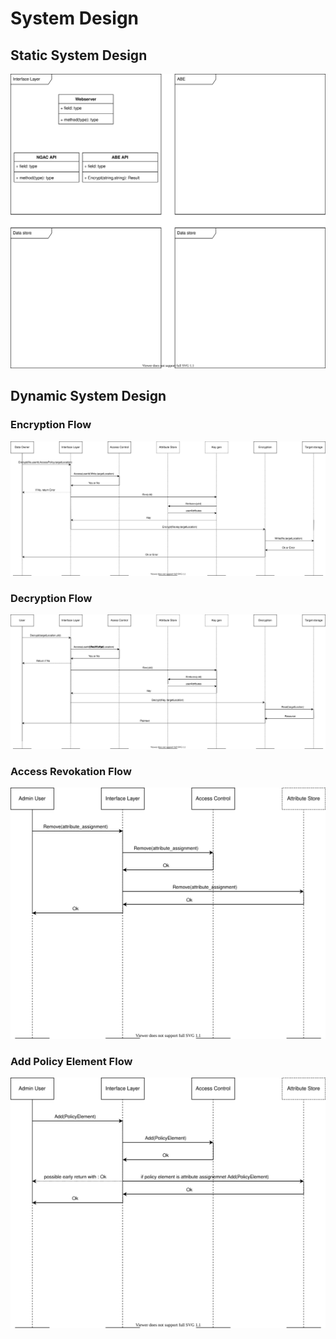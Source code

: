 <!--- Display all of the images in this folder, 
  - access_revocation_flow.drawio.svg
  - add_policy_element.drawio.svg
  - decryption_flow.drawio.svg
  - encryption_flow.drawio.svg
  - system-design.drawio.svg

 --->

# System Design

## Static System Design

![System Design](system_design.drawio.svg)

## Dynamic System Design

### Encryption Flow

![Encryption Flow](encryption_flow.drawio.svg)

### Decryption Flow

![Decryption Flow](decryption_flow.drawio.svg)

### Access Revokation Flow

![Access Revocation Flow](access_revocation_flow.drawio.svg)

### Add Policy Element Flow

![Add Policy Element Flow](add_policy_element.drawio.svg)
